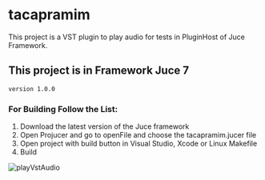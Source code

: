 # tacapramim

This project is a VST plugin to play audio for tests in PluginHost of Juce Framework. 

## This project is in Framework Juce 7

``
version 1.0.0
``

### For Building Follow the List:

1. Download the latest version of the Juce framework
2. Open Projucer and go to openFile and choose the tacapramim.jucer file
3. Open project with build button in Visual Studio, Xcode or Linux Makefile
4. Build

![playVstAudio](https://user-images.githubusercontent.com/21025394/236606022-7219d99b-f504-4626-bbfb-ab15923a4ef0.png)

